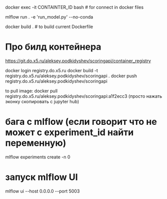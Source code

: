 docker exec -it CONTAINTER_ID bash # for connect in docker files

mlflow run . -e 'run_model.py' --no-conda

docker build . # to build current Dockerfile

# Про билд контейнера
https://git.do.x5.ru/aleksey.podkidyshev/scoringapi/container_registry

docker login registry.do.x5.ru
docker build -t registry.do.x5.ru/aleksey.podkidyshev/scoringapi .
docker push registry.do.x5.ru/aleksey.podkidyshev/scoringapi

to pull image: docker pull registry.do.x5.ru/aleksey.podkidyshev/scoringapi:a1f2ecc3
(просто нажать эконку скопировать с jupyter hub)

# бага с mlflow (если говорит что не может с experiment_id найти переменную)
mlflow experiments create -n 0

# запуск mlflow UI
mlflow ui --host 0.0.0.0 --port 5003
